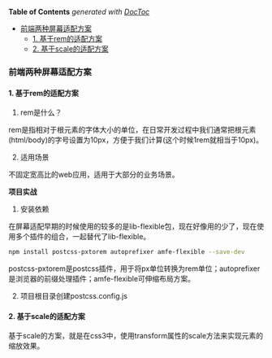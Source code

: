 <!-- START doctoc generated TOC please keep comment here to allow auto update -->
<!-- DON'T EDIT THIS SECTION, INSTEAD RE-RUN doctoc TO UPDATE -->
**Table of Contents**  *generated with [DocToc](https://github.com/thlorenz/doctoc)*

- [前端两种屏幕适配方案](#%E5%89%8D%E7%AB%AF%E4%B8%A4%E7%A7%8D%E5%B1%8F%E5%B9%95%E9%80%82%E9%85%8D%E6%96%B9%E6%A1%88)
  - [1. 基于rem的适配方案](#1-%E5%9F%BA%E4%BA%8Erem%E7%9A%84%E9%80%82%E9%85%8D%E6%96%B9%E6%A1%88)
  - [2. 基于scale的适配方案](#2-%E5%9F%BA%E4%BA%8Escale%E7%9A%84%E9%80%82%E9%85%8D%E6%96%B9%E6%A1%88)

<!-- END doctoc generated TOC please keep comment here to allow auto update -->

### 前端两种屏幕适配方案

#### 1. 基于rem的适配方案

1. rem是什么？

rem是指相对于根元素的字体大小的单位，在日常开发过程中我们通常把根元素(html/body)的字号设置为10px，方便于我们计算(这个时候1rem就相当于10px)。

2. 适用场景

不固定宽高比的web应用，适用于大部分的业务场景。

**项目实战**

1. 安装依赖

在屏幕适配早期的时候使用的较多的是lib-flexible包，现在好像用的少了，现在使用多个插件的组合，一起替代了lib-flexible。

```bash
npm install postcss-pxtorem autoprefixer amfe-flexible --save-dev
```

postcss-pxtorem是postcss插件，用于将px单位转换为rem单位；autoprefixer是浏览器的前缀处理插件；amfe-flexible可伸缩布局方案。

2. 项目根目录创建postcss.config.js



#### 2. 基于scale的适配方案

基于scale的方案，就是在css3中，使用transform属性的scale方法来实现元素的缩放效果。